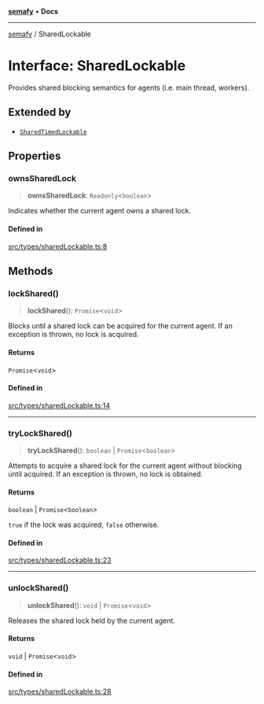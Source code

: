 [**semafy**](../README.md) • **Docs**

***

[semafy](../globals.md) / SharedLockable

# Interface: SharedLockable

Provides shared blocking semantics for agents (i.e. main thread, workers).

## Extended by

- [`SharedTimedLockable`](SharedTimedLockable.md)

## Properties

### ownsSharedLock

> **ownsSharedLock**: `Readonly`\<`boolean`\>

Indicates whether the current agent owns a shared lock.

#### Defined in

[src/types/sharedLockable.ts:8](https://github.com/havelessbemore/semafy/blob/ed2c4022daf1bce6090ddce7f0fb37904e05ad7c/src/types/sharedLockable.ts#L8)

## Methods

### lockShared()

> **lockShared**(): `Promise`\<`void`\>

Blocks until a shared lock can be acquired for the current
agent. If an exception is thrown, no lock is acquired.

#### Returns

`Promise`\<`void`\>

#### Defined in

[src/types/sharedLockable.ts:14](https://github.com/havelessbemore/semafy/blob/ed2c4022daf1bce6090ddce7f0fb37904e05ad7c/src/types/sharedLockable.ts#L14)

***

### tryLockShared()

> **tryLockShared**(): `boolean` \| `Promise`\<`boolean`\>

Attempts to acquire a shared lock for the current agent
without blocking until acquired. If an exception
is thrown, no lock is obtained.

#### Returns

`boolean` \| `Promise`\<`boolean`\>

`true` if the lock was acquired, `false` otherwise.

#### Defined in

[src/types/sharedLockable.ts:23](https://github.com/havelessbemore/semafy/blob/ed2c4022daf1bce6090ddce7f0fb37904e05ad7c/src/types/sharedLockable.ts#L23)

***

### unlockShared()

> **unlockShared**(): `void` \| `Promise`\<`void`\>

Releases the shared lock held by the current agent.

#### Returns

`void` \| `Promise`\<`void`\>

#### Defined in

[src/types/sharedLockable.ts:28](https://github.com/havelessbemore/semafy/blob/ed2c4022daf1bce6090ddce7f0fb37904e05ad7c/src/types/sharedLockable.ts#L28)
